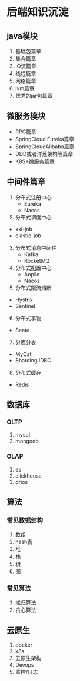 # 后端知识沉淀

## java模块

1. 基础包篇章
2. 集合篇章
3. IO流篇章
4. 线程篇章
5. 网络篇章
6. jvm篇章
7. 优秀的jar包篇章

## 微服务模块

- RPC篇章
- SpringCloud Eureka篇章
- SpringCloudAlibaba篇章
- DDD或者洋葱架构等篇章
- K8S+微服务篇章

## 中间件篇章

1. 分布式注册中心
   - Eureka
   - Nacos
2.  分布式调度中心
   - xxl-job
   - elastic-job
3. 分布式消息中间件
   - Kafka
   - RocketMQ
4. 分布式配置中心
   - Aopllo
   - Nacos
5.  分布式限流熔断
   - Hystrix
   - Sentinel
6.  分布式事物
   - Seate
7.  分库分表
   - MyCat
   - ShardingJDBC
8.  分布式缓存
   - Redis

## 数据库

### OLTP

1. mysql
2. mongodb

### OLAP

1. es
2. clickhouse
3. drios

## 算法

### 常见数据结构

1. 数组
2. hash表
3. 堆
4. 栈
5. 树
6. 图

### 常见算法

1. 递归算法
2. 贪心算法

## 云原生

1. docker
2. k8s
3. 云原生架构
4. Devops
5. 监控/日志

